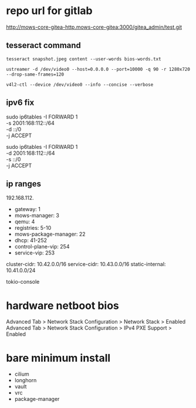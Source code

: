 # repo url for gitlab

http://mows-core-gitea-http.mows-core-gitea:3000/gitea_admin/test.git

## tesseract command

`tesseract snapshot.jpeg content --user-words bios-words.txt`

`ustreamer -d /dev/video0 --host=0.0.0.0 --port=10000 -q 90 -r 1280x720 --drop-same-frames=120`

`v4l2-ctl --device /dev/video0 --info --concise --verbose`

## ipv6 fix

sudo ip6tables -I FORWARD 1 \
 -s 2001:168:112::/64 \
 -d ::/0 \
 -j ACCEPT

sudo ip6tables -I FORWARD 1 \
 -d 2001:168:112::/64 \
 -s ::/0 \
 -j ACCEPT

## ip ranges

192.168.112.

-   gateway: 1
-   mows-manager: 3
-   qemu: 4
-   registries: 5-10
-   mows-package-manager: 22
-   dhcp: 41-252
-   control-plane-vip: 254
-   service-vip: 253

cluster-cidr: 10.42.0.0/16
service-cidr: 10.43.0.0/16
static-internal: 10.41.0.0/24

tokio-console

# hardware netboot bios

Advanced Tab > Network Stack Configuration > Network Stack > Enabled
Advanced Tab > Network Stack Configuration > IPv4 PXE Support > Enabled

# bare minimum install

-   cilium
-   longhorn
-   vault
-   vrc
-   package-manager
